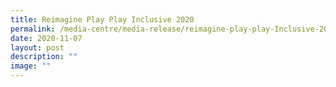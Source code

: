 ```yaml
---
title: Reimagine Play Play Inclusive 2020
permalink: /media-centre/media-release/reimagine-play-play-Inclusive-2020/
date: 2020-11-07
layout: post
description: ""
image: ""
---
```

